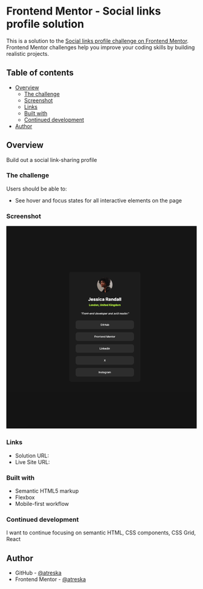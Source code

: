 # Frontend Mentor - Social links profile solution

This is a solution to the [Social links profile challenge on Frontend Mentor](https://www.frontendmentor.io/challenges/social-links-profile-UG32l9m6dQ). Frontend Mentor challenges help you improve your coding skills by building realistic projects. 

## Table of contents

- [Overview](#overview)
  - [The challenge](#the-challenge)
  - [Screenshot](#screenshot)
  - [Links](#links)
  - [Built with](#built-with)
  - [Continued development](#continued-development)
- [Author](#author)


## Overview

Build out a social link-sharing profile

### The challenge

Users should be able to:

- See hover and focus states for all interactive elements on the page

### Screenshot

![](./images/social-links-snapshot.png)

### Links

- Solution URL: [](https://github.com/atreska/social-links-profile)
- Live Site URL: [](https://atreska.github.io/social-links-profile/)

### Built with

- Semantic HTML5 markup
- Flexbox
- Mobile-first workflow

### Continued development

I want to continue focusing on semantic HTML, CSS components, CSS Grid, React

## Author

- GitHub - [@atreska](https://github.com/atreska)
- Frontend Mentor - [@atreska](https://www.frontendmentor.io/profile/atreska)

